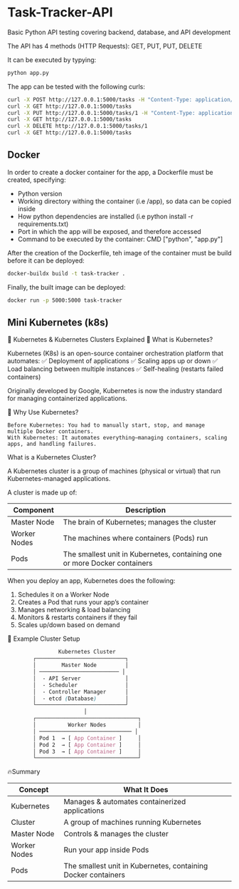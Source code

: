 # Task-Tracker-API
Basic Python API testing covering backend, database, and API development

The API has 4 methods (HTTP Requests): GET, PUT, PUT, DELETE

It can be executed by typying:

```bash
python app.py
```

The app can be tested with the following curls:
```bash
curl -X POST http://127.0.0.1:5000/tasks -H "Content-Type: application/json" -d '{"title": "Buy groceries", "description": "Milk, Eggs, Bread"}'
curl -X GET http://127.0.0.1:5000/tasks
curl -X PUT http://127.0.0.1:5000/tasks/1 -H "Content-Type: application/json" -d '{"status": "Completed"}'
curl -X GET http://127.0.0.1:5000/tasks
curl -X DELETE http://127.0.0.1:5000/tasks/1
curl -X GET http://127.0.0.1:5000/tasks
```

## Docker
In order to create a docker container for the app, a Dockerfile must be created, specifying:
- Python version
- Working directory withing the container (i.e /app), so data can be copied inside
- How python dependencies are installed (i.e python install -r requirements.txt)
- Port in which the app will be exposed, and therefore accessed
- Command to be executed by the container: CMD ["python", "app.py"]

After the creation of the Dockerfile, teh image of the container must be build before it can be deployed:
```bash
docker-buildx build -t task-tracker .
```

Finally, the built image can be deployed:
```bash
docker run -p 5000:5000 task-tracker
```

## Mini Kubernetes (k8s)
🚀 Kubernetes & Kubernetes Clusters Explained
🔹 What is Kubernetes?

Kubernetes (K8s) is an open-source container orchestration platform that automates:
✅ Deployment of applications
✅ Scaling apps up or down
✅ Load balancing between multiple instances
✅ Self-healing (restarts failed containers)

Originally developed by Google, Kubernetes is now the industry standard for managing containerized applications.

🔹 Why Use Kubernetes?

    Before Kubernetes: You had to manually start, stop, and manage multiple Docker containers.
    With Kubernetes: It automates everything—managing containers, scaling apps, and handling failures.

 What is a Kubernetes Cluster?

A Kubernetes cluster is a group of machines (physical or virtual) that run Kubernetes-managed applications.

A cluster is made up of:

| Component    | Description                                                               |
| ------------ | ------------------------------------------------------------------------- |
| Master Node  | The brain of Kubernetes; manages the cluster                              |
| Worker Nodes | The machines where containers (Pods) run                                  |
| Pods         | The smallest unit in Kubernetes, containing one or more Docker containers |

When you deploy an app, Kubernetes does the following:
1. Schedules it on a Worker Node
2. Creates a Pod that runs your app’s container
3. Manages networking & load balancing
4. Monitors & restarts containers if they fail
5. Scales up/down based on demand

🔹 Example Cluster Setup
```scss
                Kubernetes Cluster
        ┌────────────────────────────┐
        │        Master Node         │
        │ ───────────────────────── │
        │  - API Server              │
        │  - Scheduler               │
        │  - Controller Manager      │
        │  - etcd (Database)         │
        └────────────────────────────┘
                        │
        ┌────────────────────────────────┐
        │          Worker Nodes          │
        │ ───────────────────────────── │
        │ Pod 1  → [ App Container ]     │
        │ Pod 2  → [ App Container ]     │
        │ Pod 3  → [ App Container ]     │
        └────────────────────────────────┘
```

🔥Summary

| Concept      | What It Does                                                  |
| ------------ | ------------------------------------------------------------- |
| Kubernetes   | Manages & automates containerized applications                |
| Cluster      | A group of machines running Kubernetes                        |
| Master Node  | Controls & manages the cluster                                |
| Worker Nodes | Run your app inside Pods                                      |
| Pods         | The smallest unit in Kubernetes, containing Docker containers |

